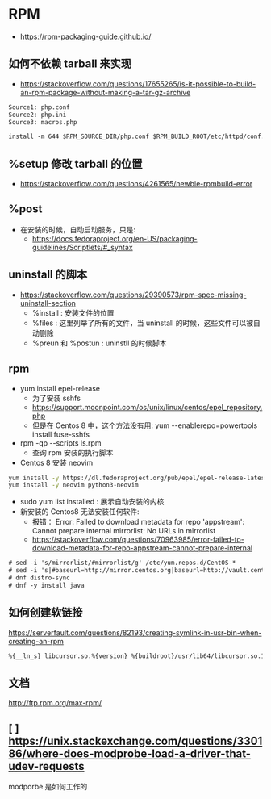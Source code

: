 # RPM

- https://rpm-packaging-guide.github.io/

## 如何不依赖 tarball 来实现
- https://stackoverflow.com/questions/17655265/is-it-possible-to-build-an-rpm-package-without-making-a-tar-gz-archive

```txt
Source1: php.conf
Source2: php.ini
Source3: macros.php

install -m 644 $RPM_SOURCE_DIR/php.conf $RPM_BUILD_ROOT/etc/httpd/conf.d
```

## %setup 修改 tarball 的位置
- https://stackoverflow.com/questions/4261565/newbie-rpmbuild-error

## %post
- 在安装的时候，自动启动服务，只是:
  - https://docs.fedoraproject.org/en-US/packaging-guidelines/Scriptlets/#_syntax

## uninstall 的脚本

- https://stackoverflow.com/questions/29390573/rpm-spec-missing-uninstall-section
  - %install : 安装文件的位置
  - %files : 这里列举了所有的文件，当 uninstall 的时候，这些文件可以被自动删除
  - %preun 和 %postun : uninstll 的时候脚本

## rpm
- yum install epel-release
  - 为了安装 sshfs
  - https://support.moonpoint.com/os/unix/linux/centos/epel_repository.php
  - 但是在 Centos 8 中，这个方法没有用: yum --enablerepo=powertools install fuse-sshfs
- rpm -qp --scripts ls.rpm
  - 查询 rpm 安装的执行脚本
- Centos 8 安装 neovim
```sh
yum install -y https://dl.fedoraproject.org/pub/epel/epel-release-latest-8.noarch.rpm
yum install -y neovim python3-neovim
```

- sudo yum list installed : 展示自动安装的内核
- 新安装的 Centos8 无法安装任何软件:
  - 报错： Error: Failed to download metadata for repo 'appstream': Cannot prepare internal mirrorlist: No URLs in mirrorlist
  - https://stackoverflow.com/questions/70963985/error-failed-to-download-metadata-for-repo-appstream-cannot-prepare-internal
```txt
# sed -i 's/mirrorlist/#mirrorlist/g' /etc/yum.repos.d/CentOS-*
# sed -i 's|#baseurl=http://mirror.centos.org|baseurl=http://vault.centos.org|g' /etc/yum.repos.d/CentOS-*
# dnf distro-sync
# dnf -y install java
```

## 如何创建软链接
https://serverfault.com/questions/82193/creating-symlink-in-usr-bin-when-creating-an-rpm

```txt
%{__ln_s} libcursor.so.%{version} %{buildroot}/usr/lib64/libcursor.so.1
```

## 文档
http://ftp.rpm.org/max-rpm/

## [ ] https://unix.stackexchange.com/questions/330186/where-does-modprobe-load-a-driver-that-udev-requests
modporbe 是如何工作的
